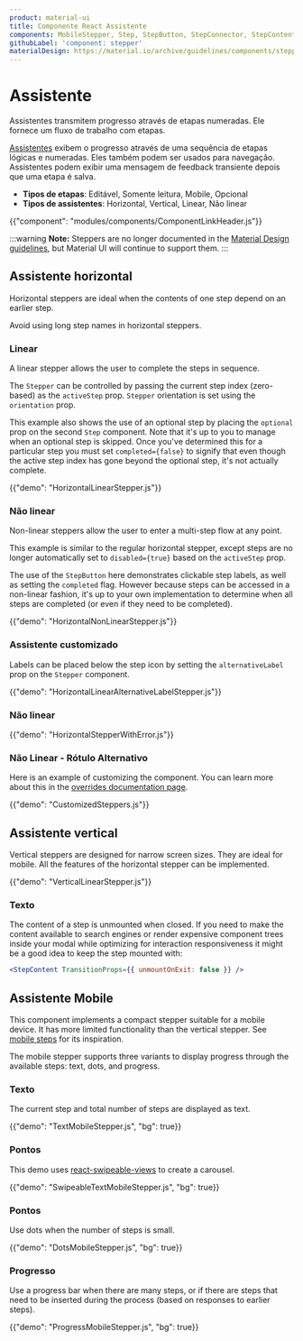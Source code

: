 ```yaml
---
product: material-ui
title: Componente React Assistente
components: MobileStepper, Step, StepButton, StepConnector, StepContent, StepIcon, StepLabel, Stepper
githubLabel: 'component: stepper'
materialDesign: https://material.io/archive/guidelines/components/steppers.html
---
```


# Assistente

<p class="description">Assistentes transmitem progresso através de etapas numeradas. Ele fornece um fluxo de trabalho com etapas.</p>

[Assistentes](https://material.io/archive/guidelines/components/steppers.html) exibem o progresso através de uma sequência de etapas lógicas e numeradas. Eles também podem ser usados para navegação. Assistentes podem exibir uma mensagem de feedback transiente depois que uma etapa é salva.

- **Tipos de etapas**: Editável, Somente leitura, Mobile, Opcional
- **Tipos de assistentes**: Horizontal, Vertical, Linear, Não linear

{{"component": "modules/components/ComponentLinkHeader.js"}}

:::warning **Note:** Steppers are no longer documented in the [Material Design guidelines](https://material.io/), but Material UI will continue to support them. :::

## Assistente horizontal

Horizontal steppers are ideal when the contents of one step depend on an earlier step.

Avoid using long step names in horizontal steppers.

### Linear

A linear stepper allows the user to complete the steps in sequence.

The `Stepper` can be controlled by passing the current step index (zero-based) as the `activeStep` prop. `Stepper` orientation is set using the `orientation` prop.

This example also shows the use of an optional step by placing the `optional` prop on the second `Step` component. Note that it's up to you to manage when an optional step is skipped. Once you've determined this for a particular step you must set `completed={false}` to signify that even though the active step index has gone beyond the optional step, it's not actually complete.

{{"demo": "HorizontalLinearStepper.js"}}

### Não linear

Non-linear steppers allow the user to enter a multi-step flow at any point.

This example is similar to the regular horizontal stepper, except steps are no longer automatically set to `disabled={true}` based on the `activeStep` prop.

The use of the `StepButton` here demonstrates clickable step labels, as well as setting the `completed` flag. However because steps can be accessed in a non-linear fashion, it's up to your own implementation to determine when all steps are completed (or even if they need to be completed).

{{"demo": "HorizontalNonLinearStepper.js"}}

### Assistente customizado

Labels can be placed below the step icon by setting the `alternativeLabel` prop on the `Stepper` component.

{{"demo": "HorizontalLinearAlternativeLabelStepper.js"}}

### Não linear

{{"demo": "HorizontalStepperWithError.js"}}

### Não Linear - Rótulo Alternativo

Here is an example of customizing the component. You can learn more about this in the [overrides documentation page](/material-ui/customization/how-to-customize/).

{{"demo": "CustomizedSteppers.js"}}

## Assistente vertical

Vertical steppers are designed for narrow screen sizes. They are ideal for mobile. All the features of the horizontal stepper can be implemented.

{{"demo": "VerticalLinearStepper.js"}}

### Texto

The content of a step is unmounted when closed. If you need to make the content available to search engines or render expensive component trees inside your modal while optimizing for interaction responsiveness it might be a good idea to keep the step mounted with:

```jsx
<StepContent TransitionProps={{ unmountOnExit: false }} />
```

## Assistente Mobile

This component implements a compact stepper suitable for a mobile device. It has more limited functionality than the vertical stepper. See [mobile steps](https://material.io/archive/guidelines/components/steppers.html#steppers-types-of-steps) for its inspiration.

The mobile stepper supports three variants to display progress through the available steps: text, dots, and progress.

### Texto

The current step and total number of steps are displayed as text.

{{"demo": "TextMobileStepper.js", "bg": true}}

### Pontos

This demo uses [react-swipeable-views](https://github.com/oliviertassinari/react-swipeable-views) to create a carousel.

{{"demo": "SwipeableTextMobileStepper.js", "bg": true}}

### Pontos

Use dots when the number of steps is small.

{{"demo": "DotsMobileStepper.js", "bg": true}}

### Progresso

Use a progress bar when there are many steps, or if there are steps that need to be inserted during the process (based on responses to earlier steps).

{{"demo": "ProgressMobileStepper.js", "bg": true}}
